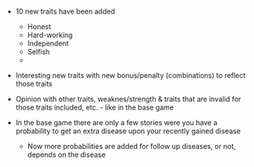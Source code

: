 
- 10 new traits have been added
   - Honest
   - Hard-working
   - Independent
   - Selfish
   - 
   
- Interesting new traits with new bonus/penalty (combinations) to reflect those traits
   
- Opinion with other traits, weaknes/strength & traits that are invalid for those traits included, etc. - like in the base game

- In the base game there are only a few stories were you have a probability to get an extra disease upon your recently gained disease
   - Now more probabilities are added for follow up diseases, or not, depends on the disease

